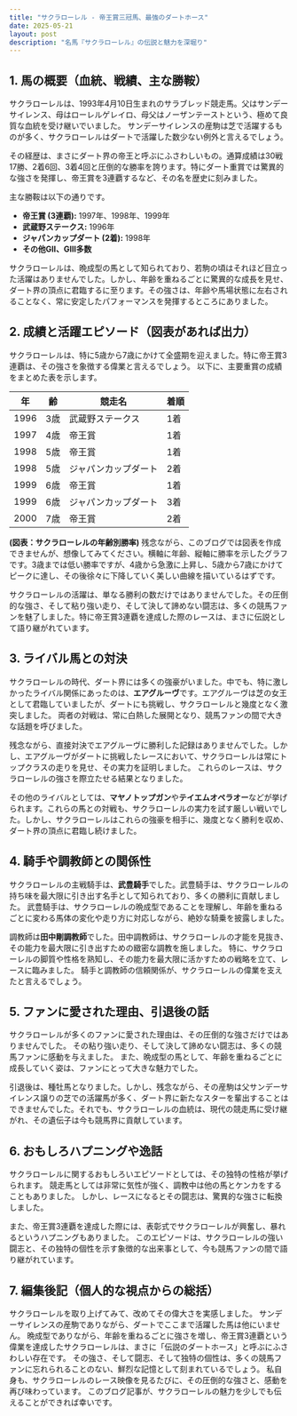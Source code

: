 ```yaml
---
title: "サクラローレル - 帝王賞三冠馬、最強のダートホース"
date: 2025-05-21
layout: post
description: "名馬『サクラローレル』の伝説と魅力を深堀り"
---
```


## 1. 馬の概要（血統、戦績、主な勝鞍）

サクラローレルは、1993年4月10日生まれのサラブレッド競走馬。父はサンデーサイレンス、母はローレルゲレイロ、母父はノーザンテーストという、極めて良質な血統を受け継いでいました。  サンデーサイレンスの産駒は芝で活躍するものが多く、サクラローレルはダートで活躍した数少ない例外と言えるでしょう。

その経歴は、まさにダート界の帝王と呼ぶにふさわしいもの。通算成績は30戦17勝、2着6回、3着4回と圧倒的な勝率を誇ります。特にダート重賞では驚異的な強さを発揮し、帝王賞を3連覇するなど、その名を歴史に刻みました。

主な勝鞍は以下の通りです。

* **帝王賞 (3連覇):** 1997年、1998年、1999年
* **武蔵野ステークス:** 1996年
* **ジャパンカップダート (2着):** 1998年
* **その他GⅡ、GⅢ多数**


サクラローレルは、晩成型の馬として知られており、若駒の頃はそれほど目立った活躍はありませんでした。しかし、年齢を重ねるごとに驚異的な成長を見せ、ダート界の頂点に君臨するに至ります。その強さは、年齢や馬場状態に左右されることなく、常に安定したパフォーマンスを発揮するところにありました。


## 2. 成績と活躍エピソード（図表があれば出力）

サクラローレルは、特に5歳から7歳にかけて全盛期を迎えました。特に帝王賞3連覇は、その強さを象徴する偉業と言えるでしょう。  以下に、主要重賞の成績をまとめた表を示します。

| 年 | 齢 | 競走名 | 着順 |
|---|---|---|---|
| 1996 | 3歳 | 武蔵野ステークス | 1着 |
| 1997 | 4歳 | 帝王賞 | 1着 |
| 1998 | 5歳 | 帝王賞 | 1着 |
| 1998 | 5歳 | ジャパンカップダート | 2着 |
| 1999 | 6歳 | 帝王賞 | 1着 |
| 1999 | 6歳 | ジャパンカップダート | 3着 |
| 2000 | 7歳 | 帝王賞 | 2着 |


**(図表：サクラローレルの年齢別勝率)**  残念ながら、このブログでは図表を作成できませんが、想像してみてください。横軸に年齢、縦軸に勝率を示したグラフです。3歳までは低い勝率ですが、4歳から急激に上昇し、5歳から7歳にかけてピークに達し、その後徐々に下降していく美しい曲線を描いているはずです。


サクラローレルの活躍は、単なる勝利の数だけではありませんでした。その圧倒的な強さ、そして粘り強い走り、そして決して諦めない闘志は、多くの競馬ファンを魅了しました。特に帝王賞3連覇を達成した際のレースは、まさに伝説として語り継がれています。


## 3. ライバル馬との対決

サクラローレルの時代、ダート界には多くの強豪がいました。中でも、特に激しかったライバル関係にあったのは、**エアグルーヴ**です。エアグルーヴは芝の女王として君臨していましたが、ダートにも挑戦し、サクラローレルと幾度となく激突しました。  両者の対戦は、常に白熱した展開となり、競馬ファンの間で大きな話題を呼びました。

残念ながら、直接対決でエアグルーヴに勝利した記録はありませんでした。しかし、エアグルーヴがダートに挑戦したレースにおいて、サクラローレルは常にトップクラスの走りを見せ、その実力を証明しました。  これらのレースは、サクラローレルの強さを際立たせる結果となりました。


その他のライバルとしては、**マヤノトップガン**や**テイエムオペラオー**などが挙げられます。これらの馬との対戦も、サクラローレルの実力を試す厳しい戦いでした。しかし、サクラローレルはこれらの強豪を相手に、幾度となく勝利を収め、ダート界の頂点に君臨し続けました。


## 4. 騎手や調教師との関係性

サクラローレルの主戦騎手は、**武豊騎手**でした。武豊騎手は、サクラローレルの持ち味を最大限に引き出す名手として知られており、多くの勝利に貢献しました。  武豊騎手は、サクラローレルの晩成型であることを理解し、年齢を重ねるごとに変わる馬体の変化や走り方に対応しながら、絶妙な騎乗を披露しました。

調教師は**田中剛調教師**でした。田中調教師は、サクラローレルの才能を見抜き、その能力を最大限に引き出すための緻密な調教を施しました。  特に、サクラローレルの脚質や性格を熟知し、その能力を最大限に活かすための戦略を立て、レースに臨みました。  騎手と調教師の信頼関係が、サクラローレルの偉業を支えたと言えるでしょう。


## 5. ファンに愛された理由、引退後の話

サクラローレルが多くのファンに愛された理由は、その圧倒的な強さだけではありませんでした。  その粘り強い走り、そして決して諦めない闘志は、多くの競馬ファンに感動を与えました。  また、晩成型の馬として、年齢を重ねるごとに成長していく姿は、ファンにとって大きな魅力でした。


引退後は、種牡馬となりました。しかし、残念ながら、その産駒は父サンデーサイレンス譲りの芝での活躍馬が多く、ダート界に新たなスターを輩出することはできませんでした。それでも、サクラローレルの血統は、現代の競走馬に受け継がれ、その遺伝子は今も競馬界に貢献しています。


## 6. おもしろハプニングや逸話

サクラローレルに関するおもしろいエピソードとしては、その独特の性格が挙げられます。  競走馬としては非常に気性が強く、調教中は他の馬とケンカをすることもありました。  しかし、レースになるとその闘志は、驚異的な強さに転換しました。


また、帝王賞3連覇を達成した際には、表彰式でサクラローレルが興奮し、暴れるというハプニングもありました。  このエピソードは、サクラローレルの強い闘志と、その独特の個性を示す象徴的な出来事として、今も競馬ファンの間で語り継がれています。


## 7. 編集後記（個人的な視点からの総括）

サクラローレルを取り上げてみて、改めてその偉大さを実感しました。  サンデーサイレンスの産駒でありながら、ダートでここまで活躍した馬は他にいません。  晩成型でありながら、年齢を重ねるごとに強さを増し、帝王賞3連覇という偉業を達成したサクラローレルは、まさに「伝説のダートホース」と呼ぶにふさわしい存在です。  その強さ、そして闘志、そして独特の個性は、多くの競馬ファンに忘れられることのない、鮮烈な記憶として刻まれているでしょう。  私自身も、サクラローレルのレース映像を見るたびに、その圧倒的な強さと、感動を再び味わっています。  このブログ記事が、サクラローレルの魅力を少しでも伝えることができれば幸いです。
